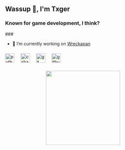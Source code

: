 <h2 align="left">Wassup 👋, I'm Txger</h2>
<h3 align="left">Known for game development, I think?</h3>
###

- 🔭 I’m currently working on [Wreckapan](https://github.com/DinisB/Wreckapan)

###

<div align="left">
  <img src="https://cdn.jsdelivr.net/gh/devicons/devicon/icons/python/python-original.svg" height="30" alt="python logo"  />
  <img width="12" />
  <img src="https://cdn.jsdelivr.net/gh/devicons/devicon/icons/csharp/csharp-original.svg" height="30" alt="csharp logo"  />
  <img width="12" />
  <img src="https://cdn.jsdelivr.net/gh/devicons/devicon/icons/git/git-original.svg" height="30" alt="git logo"  />
  <img width="12" />
  <img src="https://cdn.jsdelivr.net/gh/devicons/devicon/icons/github/github-original.svg" height="30" alt="github logo"  />
</div>

###

<div align="center">
  <img height="240" src="https://steamuserimages-a.akamaihd.net/ugc/2342503777988066081/CF312A15DBFD3A3BC36BD35C6DC5DE045E9E7C56/?imw=637&imh=358&ima=fit&impolicy=Letterbox&imcolor=%23000000&letterbox=true"  />
</div>

###
